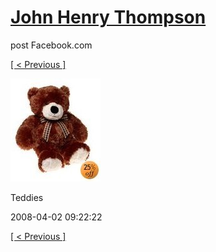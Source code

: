 # [John Henry Thompson](../README.md)
post Facebook.com

[[ < Previous ]](2008-04-02-14.md)

[![](../media/2008-04-02/Teddies-14.jpg)](../README.md)

Teddies

2008-04-02 09:22:22

[[ < Previous ]](2008-04-02-14.md)